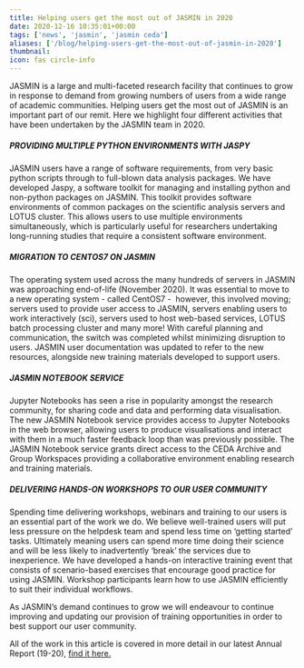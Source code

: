 ```yaml
---
title: Helping users get the most out of JASMIN in 2020
date: 2020-12-16 10:35:01+00:00
tags: ['news', 'jasmin', 'jasmin ceda']
aliases: ['/blog/helping-users-get-the-most-out-of-jasmin-in-2020']
thumbnail: 
icon: fas circle-info
---
```


JASMIN is a large and multi-faceted research facility that continues to grow in response to demand from growing numbers of users from a wide range of academic communities. Helping users get the most out of JASMIN is an important part of our remit. Here we highlight four different activities that have been undertaken by the JASMIN team in 2020.



##### PROVIDING MULTIPLE PYTHON ENVIRONMENTS WITH JASPY


JASMIN users have a range of software requirements, from very basic python scripts through to full-blown data analysis packages. We have developed Jaspy, a software toolkit for managing and installing python and non-python packages on JASMIN. This toolkit provides software environments of common packages on the scientific analysis servers and LOTUS cluster. This allows users to use multiple environments simultaneously, which is particularly useful for researchers undertaking long-running studies that require a consistent software environment.



##### MIGRATION TO CENTOS7 ON JASMIN


The operating system used across the many hundreds of servers in JASMIN was approaching end-of-life (November 2020). It was essential to move to a new operating system - called CentOS7 -  however, this involved moving; servers used to provide user access to JASMIN, servers enabling users to work interactively (sci), servers used to host web-based services, LOTUS batch processing cluster and many more! With careful planning and communication, the switch was completed whilst minimizing disruption to users. JASMIN user documentation was updated to refer to the new resources, alongside new training materials developed to support users.



##### JASMIN NOTEBOOK SERVICE


Jupyter Notebooks has seen a rise in popularity amongst the research community, for sharing code and data and performing data visualisation. The new JASMIN Notebook service provides access to Jupyter Notebooks in the web browser, allowing users to produce visualisations and interact with them in a much faster feedback loop than was previously possible. The JASMIN Notebook service grants direct access to the CEDA Archive and Group Workspaces providing a collaborative environment enabling research and training materials.



##### DELIVERING HANDS-ON WORKSHOPS TO OUR USER COMMUNITY


Spending time delivering workshops, webinars and training to our users is an essential part of the work we do. We believe well-trained users will put less pressure on the helpdesk team and spend less time on ‘getting started’ tasks. Ultimately meaning users can spend more time doing their science and will be less likely to inadvertently ‘break’ the services due to inexperience. We have developed a hands-on interactive training event that consists of scenario-based exercises that encourage good practice for using JASMIN. Workshop participants learn how to use JASMIN efficiently to suit their individual workflows.



As JASMIN’s demand continues to grow we will endeavour to continue improving and updating our provision of training opportunities in order to best support our user community. 



All of the work in this article is covered in more detail in our latest Annual Report (19-20), [find it here.](/about/mission/) 



